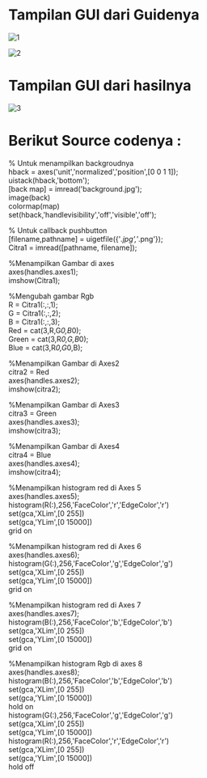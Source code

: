 # Tampilan GUI dari Guidenya  

![1](https://user-images.githubusercontent.com/81844622/117101243-f2cf2880-ad9f-11eb-990a-a2042ac3743d.jpg)

![2](https://user-images.githubusercontent.com/81844622/117101366-4b062a80-ada0-11eb-9063-d27514a3ca54.jpg)

# Tampilan GUI dari hasilnya

![3](https://user-images.githubusercontent.com/81844622/117101430-6d984380-ada0-11eb-8a8a-6662f48e5e67.jpg)

# Berikut Source codenya :

% Untuk menampilkan backgroudnya</br>
hback = axes('unit','normalized','position',[0 0 1 1]);</br>
uistack(hback,'bottom');</br>
[back map] = imread('background.jpg');</br>
image(back)</br>
colormap(map)</br>
set(hback,'handlevisibility','off','visible','off');</br>

% Untuk callback pushbutton</br>
[filename,pathname] = uigetfile({'*.jpg','*.png'});</br>
Citra1 = imread([pathname, filename]);</br>

 %Menampilkan Gambar di axes</br>
axes(handles.axes1);</br>
imshow(Citra1);</br>

 %Mengubah gambar Rgb</br>
R = Citra1(:,:,1);</br>
G = Citra1(:,:,2);</br>
B = Citra1(:,:,3);</br>
Red = cat(3,R,G*0,B*0);</br>
Green = cat(3,R*0,G,B*0);</br>
Blue = cat(3,R*0,G*0,B);</br>

 %Menampilkan Gambar di Axes2</br>
citra2 = Red</br>
axes(handles.axes2);</br>
imshow(citra2);</br>

 %Menampilkan Gambar di Axes3</br>
citra3 = Green </br>
axes(handles.axes3);</br>
imshow(citra3);</br>

 %Menampilkan Gambar di Axes4</br>
citra4 = Blue</br>
axes(handles.axes4);</br>
imshow(citra4);</br>

 %Menampilkan histogram red di Axes 5</br>
axes(handles.axes5);</br>
histogram(R(:),256,'FaceColor','r','EdgeColor','r')</br>
set(gca,'XLim',[0 255])</br>
set(gca,'YLim',[0 15000])</br>
grid on</br>

 %Menampilkan histogram red di Axes 6</br>
axes(handles.axes6);</br>
histogram(G(:),256,'FaceColor','g','EdgeColor','g')</br>
set(gca,'XLim',[0 255])</br>
set(gca,'YLim',[0 15000])</br>
grid on</br>

 %Menampilkan histogram red di Axes 7</br>
axes(handles.axes7);</br>
histogram(B(:),256,'FaceColor','b','EdgeColor','b')</br>
set(gca,'XLim',[0 255])</br>
set(gca,'YLim',[0 15000])</br>
grid on</br>

 %Menampilkan histogram Rgb di axes 8</br>
axes(handles.axes8);</br>
histogram(B(:),256,'FaceColor','b','EdgeColor','b')</br>
set(gca,'XLim',[0 255])</br>
set(gca,'YLim',[0 15000])</br>
hold on</br>
histogram(G(:),256,'FaceColor','g','EdgeColor','g')</br>
set(gca,'XLim',[0 255])</br>
set(gca,'YLim',[0 15000])</br>
histogram(R(:),256,'FaceColor','r','EdgeColor','r')</br>
set(gca,'XLim',[0 255])</br>
set(gca,'YLim',[0 15000])</br>
hold off</br>


